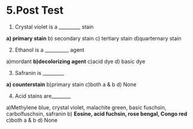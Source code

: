 
# **5.Post Test**

1. Crystal violet is a \_\_\_\_\_\_\_\_\_ stain

**a) primary stain** b) secondary stain c) tertiary stain d)quarternary stain

2. Ethanol is a \_\_\_\_\_\_\_\_\_\_ agent

a)mordant **b)decolorizing agent** c)acid dye d) basic dye

3. Safranin is \_\_\_\_\_\_\_\_\_

**a) counterstain** b)primary stain c)both a &amp; b d) None

4. Acid stains are\_\_\_\_\_\_\_\_

a)Methylene blue, crystal violet, malachite green, basic fuschsin, carbolfuschsin, safranin b) **Eosine, acid fuchsin, rose bengal, Congo red** c)both a &amp; b d) None

